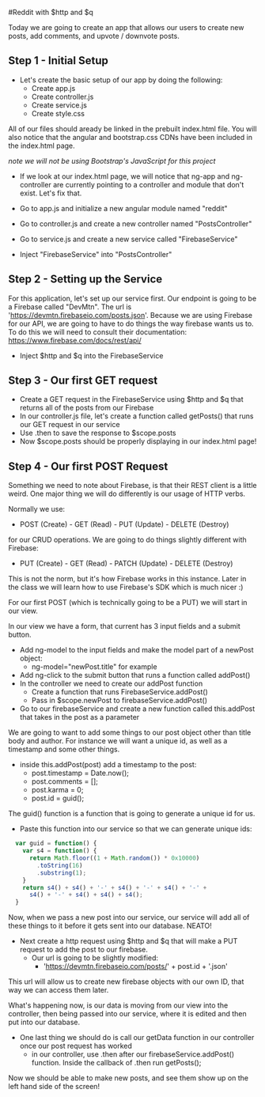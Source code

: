 #Reddit with $http and $q

Today we are going to create an app that allows our users to create new posts, add comments, and upvote / downvote posts.

## Step 1 - Initial Setup

- Let's create the basic setup of our app by doing the following:
  - Create app.js
  - Create controller.js
  - Create service.js
  - Create style.css

All of our files should aready be linked in the prebuilt index.html file. You will also notice that the angular and bootstrap.css CDNs have been included in the index.html page.

*note we will not be using Bootstrap's JavaScript for this project*

- If we look at our index.html page, we will notice that ng-app and ng-controller are currently pointing to a controller and module that don't exist. Let's fix that.

- Go to app.js and initialize a new angular module named "reddit"
- Go to controller.js and create a new controller named "PostsController"
- Go to service.js and create a new service called "FirebaseService"
- Inject "FirebaseService" into "PostsController"

## Step 2 - Setting up the Service

For this application, let's set up our service first. Our endpoint is going to be a Firebase called "DevMtn". The url is 'https://devmtn.firebaseio.com/posts.json'. Because we are using Firebase for our API, we are going to have to do things the way firebase wants us to. To do this we will need to consult their documentation: https://www.firebase.com/docs/rest/api/

- Inject $http and $q into the FirebaseService

## Step 3 - Our first GET request

- Create a GET request in the FirebaseService using $http and $q that returns all of the posts from our Firebase
- In our controller.js file, let's create a function called getPosts() that runs our GET request in our service
- Use .then to save the response to $scope.posts
- Now $scope.posts should be properly displaying in our index.html page!

## Step 4 - Our first POST Request

Something we need to note about Firebase, is that their REST client is a little weird. One major thing we will do differently is our usage of HTTP verbs. 

Normally we use:
- POST (Create) - GET (Read) - PUT (Update) - DELETE (Destroy) 

for our CRUD operations. We are going to do things slightly different with Firebase:
- PUT (Create) - GET (Read) - PATCH (Update) - DELETE (Destroy)

This is not the norm, but it's how Firebase works in this instance. Later in the class we will learn how to use Firebase's SDK which is much nicer :) 

For our first POST (which is technically going to be a PUT) we will start in our view.

In our view we have a form, that current has 3 input fields and a submit button.

- Add ng-model to the input fields and make the model part of a newPost object:
  - ng-model="newPost.title" for example
- Add ng-click to the submit button that runs a function called addPost()
- In the controller we need to create our addPost function
  - Create a function that runs FirebaseService.addPost()
  - Pass in $scope.newPost to firebaseService.addPost()
- Go to our firebaseService and create a new function called this.addPost that takes in the post as a parameter

We are going to want to add some things to our post object other than title body and author. For instance we will want a unique id, as well as a timestamp and some other things.

- inside this.addPost(post) add a timestamp to the post:
  - post.timestamp = Date.now();
  - post.comments = [];
  - post.karma = 0;
  - post.id = guid();

The guid() function is a function that is going to generate a unique id for us.

- Paste this function into our service so that we can generate unique ids:

```` javascript
  var guid = function() {
    var s4 = function() {
      return Math.floor((1 + Math.random()) * 0x10000)
        .toString(16)
        .substring(1);
    }
    return s4() + s4() + '-' + s4() + '-' + s4() + '-' +
      s4() + '-' + s4() + s4() + s4();
  }
````

Now, when we pass a new post into our service, our service will add all of these things to it before it gets sent into our database. NEATO!

- Next create a http request using $http and $q that will make a PUT request to add the post to our firebase.
  - Our url is going to be slightly modified:
    - 'https://devmtn.firebaseio.com/posts/' + post.id + '.json'

This url will allow us to create new firebase objects with our own ID, that way we can access them later.

What's happening now, is our data is moving from our view into the controller, then being passed into our service, where it is edited and then put into our database.

- One last thing we should do is call our getData function in our controller once our post request has worked
  - in our controller, use .then after our firebaseService.addPost() function. Inside the callback of .then run getPosts();


Now we should be able to make new posts, and see them show up on the left hand side of the screen!





















